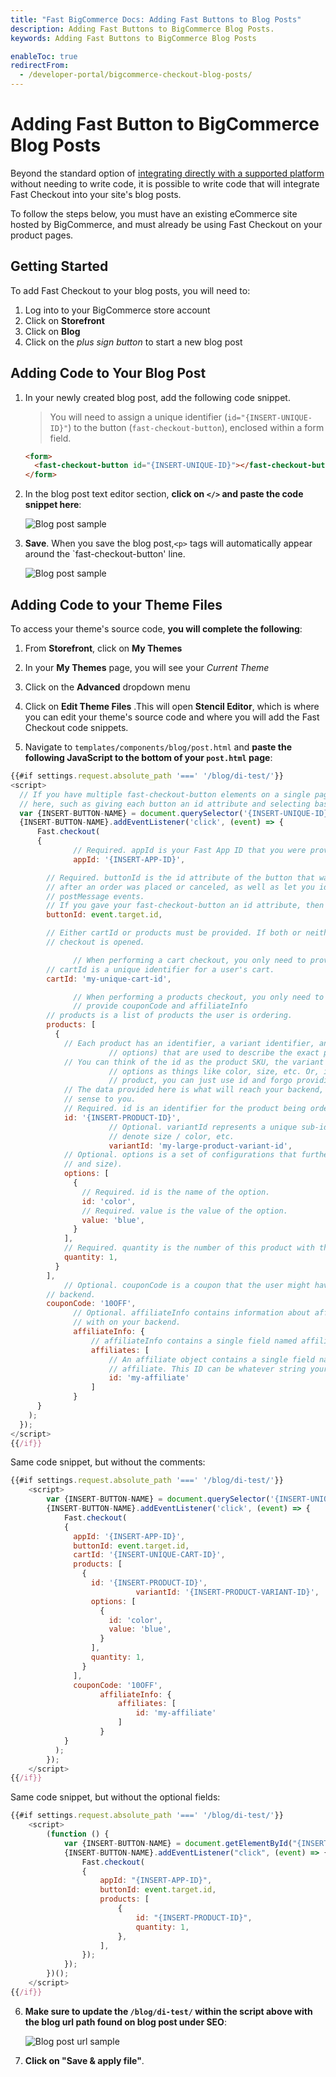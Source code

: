 ```yaml
---
title: "Fast BigCommerce Docs: Adding Fast Buttons to Blog Posts"
description: Adding Fast Buttons to BigCommerce Blog Posts.
keywords: Adding Fast Buttons to BigCommerce Blog Posts

enableToc: true
redirectFrom:
  - /developer-portal/bigcommerce-checkout-blog-posts/
---
```


# Adding Fast Button to BigCommerce Blog Posts

Beyond the standard option of [integrating directly with a supported platform](/developer-portal/for-developers/platforms/) without needing to write code, it is possible to write code that will integrate Fast Checkout into your site's blog posts.

To follow the steps below, you must have an existing eCommerce site hosted by BigCommerce, and must already be using Fast Checkout on your product pages.

## Getting Started

To add Fast Checkout to your blog posts, you will need to:

1. Log into to your BigCommerce store account
2. Click on **Storefront**
3. Click on **Blog**
4. Click on the _plus sign button_ to start a new blog post

## Adding Code to Your Blog Post

1. In your newly created blog post, add the following code snippet.

   > You will need to assign a unique identifier (`id="{INSERT-UNIQUE-ID}"`) to the button (`fast-checkout-button`), enclosed within a form field.

   ```html
   <form>
     <fast-checkout-button id="{INSERT-UNIQUE-ID}"></fast-checkout-button>
   </form>
   ```

2. In the blog post text editor section, **click on `</>` and paste the code snippet here**:

   ![Blog post sample](images/blog_post1.png)

3. **Save**. When you save the blog post,`<p>` tags will automatically appear around the `fast-checkout-button' line.

   ![Blog post sample](images/blog_post2.png)

## Adding Code to your Theme Files

To access your theme's source code, **you will complete the following**:

1. From **Storefront**, click on **My Themes**

2. In your **My Themes** page, you will see your _Current Theme_

3. Click on the **Advanced** dropdown menu

4. Click on **Edit Theme Files** .This will open **Stencil Editor**, which is where you can edit your theme's source code and where you will add the Fast Checkout code snippets.

5. Navigate to `templates/components/blog/post.html` and **paste the following JavaScript to the bottom of your `post.html` page**:

```javascript
{{#if settings.request.absolute_path '===' '/blog/di-test/'}}
<script>
  // If you have multiple fast-checkout-button elements on a single page, you'll want to use a more specific selector
  // here, such as giving each button an id attribute and selecting based off of that.
  var {INSERT-BUTTON-NAME} = document.querySelector('{INSERT-UNIQUE-ID}');
  {INSERT-BUTTON-NAME}.addEventListener('click', (event) => {
      Fast.checkout(
      {
              // Required. appId is your Fast App ID that you were provided during seller onboarding.
              appId: '{INSERT-APP-ID}',

        // Required. buttonId is the id attribute of the button that was clicked
        // after an order was placed or canceled, as well as let you identify which button was clicked when listening for
        // postMessage events.
        // If you gave your fast-checkout-button an id attribute, then you can just use event.target.id here.
        buttonId: event.target.id,

        // Either cartId or products must be provided. If both or neither are provided, an error will be thrown before
        // checkout is opened.

              // When performing a cart checkout, you only need to provide buttonId and cartId.
        // cartId is a unique identifier for a user's cart.
        cartId: 'my-unique-cart-id',

              // When performing a products checkout, you only need to provide buttonId and products. You can also optionally
              // provide couponCode and affiliateInfo
        // products is a list of products the user is ordering.
        products: [
          {
            // Each product has an identifier, a variant identifier, and, optionally, a set of configurations (called
                      // options) that are used to describe the exact product being ordered.
            // You can think of the id as the product SKU, the variant ID as a sub-identifier to the product, and the
                      // options as things like color, size, etc. Or, if your product identifiers already define exactly one
                      // product, you can just use id and forgo providing options.
            // The data provided here is what will reach your backend, so describe your products however makes the most
            // sense to you.
            // Required. id is an identifier for the product being ordered
            id: '{INSERT-PRODUCT-ID}',
                      // Optional. variantId represents a unique sub-identifier for this product. These are sometimes used to
                      // denote size / color, etc.
                      variantId: 'my-large-product-variant-id',
            // Optional. options is a set of configurations that further describe the product being ordered (e.g. color
            // and size).
            options: [
              {
                // Required. id is the name of the option.
                id: 'color',
                // Required. value is the value of the option.
                value: 'blue',
              }
            ],
            // Required. quantity is the number of this product with these configurations being ordered.
            quantity: 1,
          }
        ],
            // Optional. couponCode is a coupon that the user might have entered that you would like to pass on to your
        // backend.
        couponCode: '10OFF',
              // Optional. affiliateInfo contains information about affiliates that you would like to attribute this purchase
              // with on your backend.
              affiliateInfo: {
                  // affiliateInfo contains a single field named affiliates, that is an array of affiliate objects.
                  affiliates: [
                      // An affiliate object contains a single field named id, which is a unique identifier associated with this
                      // affiliate. This ID can be whatever string your system is prepared to interpret.
                      id: 'my-affiliate'
                  ]
              }
      }
    );
  });
</script>
{{/if}}
```

Same code snippet, but without the comments:

```javascript
{{#if settings.request.absolute_path '===' '/blog/di-test/'}}
    <script>
        var {INSERT-BUTTON-NAME} = document.querySelector('{INSERT-UNIQUE-ID}');
        {INSERT-BUTTON-NAME}.addEventListener('click', (event) => {
            Fast.checkout(
            {
              appId: '{INSERT-APP-ID}',
              buttonId: event.target.id,
              cartId: '{INSERT-UNIQUE-CART-ID}',
              products: [
                {
                  id: '{INSERT-PRODUCT-ID}',
                            variantId: '{INSERT-PRODUCT-VARIANT-ID}',
                  options: [
                    {
                      id: 'color',
                      value: 'blue',
                    }
                  ],
                  quantity: 1,
                }
              ],
              couponCode: '10OFF',
                    affiliateInfo: {
                        affiliates: [
                            id: 'my-affiliate'
                        ]
                    }
            }
          );
        });
    </script>
{{/if}}
```

Same code snippet, but without the optional fields:

```javascript
{{#if settings.request.absolute_path '===' '/blog/di-test/'}}
    <script>
    	(function () {
            var {INSERT-BUTTON-NAME} = document.getElementById("{INSERT-UNIQUE-ID}");
            {INSERT-BUTTON-NAME}.addEventListener("click", (event) => {
            	Fast.checkout(
                {
	    			appId: "{INSERT-APP-ID}",
            	    buttonId: event.target.id,
            	    products: [
                        {
                            id: "{INSERT-PRODUCT-ID}",
                            quantity: 1,
                        },
         			],
        		});
        	});
        })();
    </script>
{{/if}}
```

6. **Make sure to update the `/blog/di-test/` within the script above with the blog url path found on blog post under SEO**:

   ![Blog post url sample](images/blog_post_url.png)

7. **Click on "Save & apply file"**.

